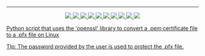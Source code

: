 ---

<p align="center">
<a href="https://github.com/tmcybers/.pem-to-.pfx-automate-script"><img src="https://img.shields.io/badge/python-3-yellowgreen">
<a href="https://github.com/tmcybers/.pem-to-.pfx-automate-script"><img src="https://img.shields.io/badge/downloads-334-green">
<a href="https://github.com/tmcybers/.pem-to-.pfx-automate-script"><img src="https://img.shields.io/badge/releases-1.0-red">
<a href="https://github.com/tmcybers/.pem-to-.pfx-automate-script"><img src="https://img.shields.io/badge/contributors-1-orange">
<a href="https://github.com/tmcybers/.pem-to-.pfx-automate-script"><img src="https://img.shields.io/badge/open%20issues-0-blue">
<a href="https://github.com/tmcybers/.pem-to-.pfx-automate-script"><img src="https://img.shields.io/badge/discussions-1-orange">
<a href="https://t.me/+l5WYQySOL-0yMDQ0"><img src="https://img.shields.io/badge/chat-online-brightgreen?style=plastic&logo=telegram">
<a href="https://twitter.com/tmcybers"><img src="https://img.shields.io/badge/folow-tmcyber-blue?style=plastic&logo=twitter">
<a href="https://ioc.exchange/@tmcyber"><img src="https://img.shields.io/badge/folow-tmcyber-blue?style=plastic&logo=mastodon">
<a href="https://tmcybers.github.io/Donate"><img src="https://img.shields.io/badge/support-tmcyber-blue?style=plastic&logo=donate">
  
  
</p>

Python script that uses the 'openssl' library to convert a .pem certificate file to a .pfx file on Linux

TIp: The password provided by the user is used to protect the .pfx file.
